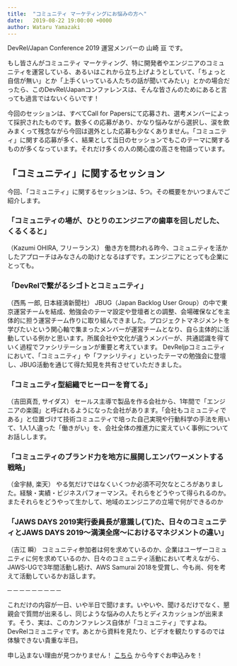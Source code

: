 ```yaml
---
title:  "コミュニティ マーケティングにお悩みの方へ"
date:   2019-08-22 19:00:00 +0000
author: Wataru Yamazaki
---
```


DevRel/Japan Conference 2019 運営メンバーの 山崎 亘 です。

もし皆さんがコミュニティ マーケティング、特に開発者やエンジニアのコミュニティを運営している、あるいはこれから立ち上げようとしていて、「ちょっと自信が無い」とか「上手くいっている人たちの話が聞いてみたい」とかの場合だったら、このDevRel/Japanコンファレンスは、そんな皆さんのためにあると言っても過言ではないくらいです！

<!--more-->

今回のセッションは、すべてCall for Papersにて応募され、選考メンバーによって採択されたものです。数多くの応募があり、かなり悩みながら選択し、涙を飲みまくって残念ながら今回は選外とした応募も少なくありません。「コミュニティ」に関する応募が多く、結果として当日のセッションでもこのテーマに関するものが多くなっています。それだけ多くの人の関心度の高さを物語っています。

## 「コミュニティ」に関するセッション

今回、「コミュニティ」に関するセッションは、5つ。その概要をかいつまんでご紹介します。

### 「コミュニティの場が、ひとりのエンジニアの歯車を回しだした、くるくると」
（Kazumi OHIRA, フリーランス）
働き方を問われる昨今、コミュニティを活かしたアプローチはみなさんの助けとなるはずです。エンジニアにとっても企業にとっても。

### 「DevRelで繋がるシゴトとコミュニティ」
（西馬 一郎, 日本経済新聞社）
JBUG（Japan Backlog User Group）の中で東京運営チームを結成、勉強会のテーマ設定や登壇者との調整、会場確保などを主体的に担う運営チーム作りに取り組んできました。プロジェクトマネジメントを学びたいという関心軸で集まったメンバーが運営チームとなり、自ら主体的に活動している例かと思います。所属会社や文化が違うメンバーが、共通認識を得ていく過程でファシリテーションが重要と考えています。 DevReljpコミュニティにおいて、「コミュニティ」や「ファシリティ」といったテーマの勉強会に登壇し、JBUG活動を通じて得た知見を共有させていただきました。

### 「コミュニティ型組織でヒーローを育てる」
（吉田真吾, サイダス）
セールス主導で製品を作る会社から、1年間で「エンジニアの楽園」と呼ばれるようになった会社があります。「会社もコミュニティである」と位置づけて技術コミュニティで培った自己実現や行動科学の手法を用いて、1人1人違った「働きがい」を、会社全体の推進力に変えていく事例についてお話しします。

### 「コミュニティのブランド力を地方に展開しエンパワーメントする戦略」
（金宇赫, 楽天）
やる気だけではなくいくつか必須不可欠なところがありました。経験・実績・ビジネスパフォーマンス。それらをどうやって得られるのか。またそれらをどうやって生かして、地域のエンジニアの立場で何ができるのか

### 「JAWS DAYS 2019実行委員長が意識し(て)た、日々のコミュニティとJAWS DAYS 2019〜満漢全席〜におけるマネジメントの違い」
（吉江 瞬）
コミュニティ参加者は何を求めているのか、企業はユーザーコミュニティに何を求めているのか、日々のコミュニティ活動において考えながら、JAWS-UGで3年間活動し続け、AWS Samurai 2018を受賞し、今も尚、何を考えて活動しているかお話します。

 ─  ─  ─  ─  ─  ─  ─  ─  ─ 
 
 これだけの内容が一日、いや半日で聞けます。いやいや、聞けるだけでなく、懇親会で質問が出来るし、同じような悩みの人たちとディスカッションが出来ます。そう、実は、このカンファレンス自体が「コミュニティ」ですよね。DevRelコミュニティです。あとから資料を見たり、ビデオを観たりするのでは体験できない貴重な半日。
 
 申し込まない理由が見つかりません！  [こちら](https://devrel.connpass.com/event/132576/)  から今すぐお申込みを！
 
 
